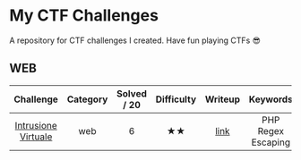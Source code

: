 # My CTF Challenges

A repository for CTF challenges I created. Have fun playing CTFs :sunglasses:

## WEB

|Challenge|Category|Solved / 20|Difficulty|Writeup|Keywords|
|:-:|:-:|:-:|:-:|:-:|:-:|
|[Intrusione Virtuale](challenges/intrusione-virtuale)|web|6|★★|[link](challenges/intrusione-virtuale/README.md)|PHP Regex Escaping|

